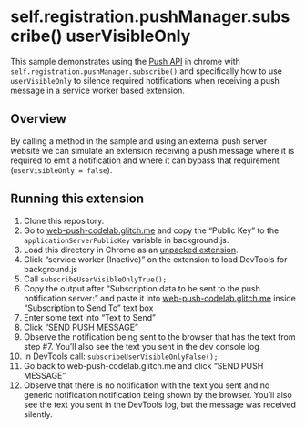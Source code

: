 # self.registration.pushManager.subscribe() userVisibleOnly

This sample demonstrates using the [Push API](https://developer.mozilla.org/en-US/docs/Web/API/Push_API) in chrome with `self.registration.pushManager.subscribe()` and specifically how to use `userVisibleOnly` to silence required notifications when receiving a push message in a service worker based extension.

## Overview

By calling a method in the sample and using an external push server website we can simulate an extension receiving a push message where it is required to emit a notification and where it can bypass that requirement (`userVisibleOnly = false`).

## Running this extension

1. Clone this repository.
2. Go to [web-push-codelab.glitch.me](web-push-codelab.glitch.me) and copy the “Public Key” to the `applicationServerPublicKey` variable in background.js.
3. Load this directory in Chrome as an [unpacked extension](https://developer.chrome.com/docs/extensions/mv3/getstarted/development-basics/#load-unpacked).
4. Click “service worker (Inactive)” on the extension to load DevTools for background.js
5. Call `subscribeUserVisibleOnlyTrue();`
6. Copy the output after “Subscription data to be sent to the push notification server:” and paste it into [web-push-codelab.glitch.me](web-push-codelab.glitch.me) inside “Subscription to Send To” text box
7. Enter some text into “Text to Send”
8. Click “SEND PUSH MESSAGE”
9. Observe the notification being sent to the browser that has the text from step #7. You’ll also see the text you sent in the dev console log
10. In DevTools call: `subscribeUserVisibleOnlyFalse();`
11. Go back to web-push-codelab.glitch.me and click “SEND PUSH MESSAGE”
12. Observe that there is no notification with the text you sent and no generic notification notification being shown by the browser. You’ll also see the text you sent in the DevTools log, but the message was received silently.

